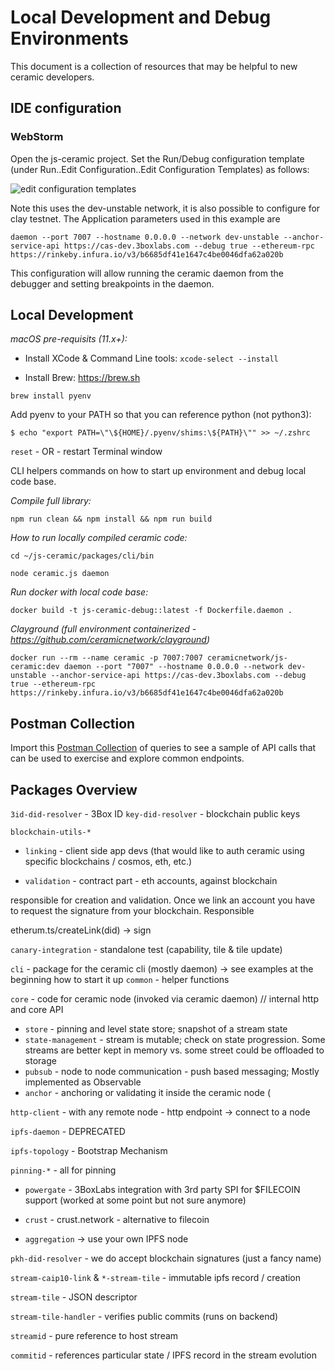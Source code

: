 # Local Development and Debug Environments

This document is a collection of resources that may be helpful to new ceramic developers.

## IDE configuration

### WebStorm

Open the js-ceramic project.  Set the Run/Debug configuration template (under Run..Edit Configuration..Edit Configuration Templates) as follows:

![edit configuration templates](https://user-images.githubusercontent.com/798887/169563176-f6e15e71-8bf3-4f7f-a5d4-ce90732067e1.png)


Note this uses the dev-unstable network, it is also possible to configure for clay testnet.  The Application parameters used in this example are

```
daemon --port 7007 --hostname 0.0.0.0 --network dev-unstable --anchor-service-api https://cas-dev.3boxlabs.com --debug true --ethereum-rpc https://rinkeby.infura.io/v3/b6685df41e1647c4be0046dfa62a020b
```
This configuration will allow running the ceramic daemon from the debugger and setting breakpoints in the daemon.


## Local Development

*macOS pre-requisits (11.x+):*

* Install XCode & Command Line tools: `xcode-select --install`

* Install Brew: https://brew.sh

`brew install pyenv`

Add pyenv to your PATH so that you can reference python (not python3):

`$ echo "export PATH=\"\${HOME}/.pyenv/shims:\${PATH}\"" >> ~/.zshrc`

`reset` - OR - restart Terminal window


CLI helpers commands on how to start up environment and debug local code base.  

*Compile full library:*

`npm run clean && npm install && npm run build`

*How to run locally compiled ceramic code:*

`cd ~/js-ceramic/packages/cli/bin`

`node ceramic.js daemon`

*Run docker with local code base:*

`docker build -t js-ceramic-debug::latest -f Dockerfile.daemon .`

*Clayground (full environment containerized - https://github.com/ceramicnetwork/clayground)*

`docker run --rm --name ceramic -p 7007:7007 ceramicnetwork/js-ceramic:dev daemon --port "7007" --hostname 0.0.0.0 --network dev-unstable --anchor-service-api https://cas-dev.3boxlabs.com --debug true --ethereum-rpc https://rinkeby.infura.io/v3/b6685df41e1647c4be0046dfa62a020b`


## Postman Collection

Import this [Postman Collection](postman_collection.json) of queries to see a sample of API calls that can be used to exercise and explore common endpoints.


## Packages Overview

`3id-did-resolver` - 3Box ID
`key-did-resolver` - blockchain public keys

`blockchain-utils-*`

* `linking` - client side app devs (that would like to auth ceramic using specific blockchains / cosmos, eth, etc.)

* `validation` - contract part - eth accounts, against blockchain

responsible for creation and validation. Once we link an account you have to request the signature from your blockchain.
Responsible

etherum.ts/createLink(did) -> sign

`canary-integration` - standalone test (capability, tile & tile update)

`cli` - package for the ceramic cli (mostly daemon) -> see examples at the beginning how to start it up
`common` - helper functions

`core` - code for ceramic node (invoked via ceramic daemon) // internal http and core API
* `store` - pinning and level state store; snapshot of a stream state
* `state-management` - stream is mutable; check on state progression. Some streams are better kept in memory vs. some street could be offloaded to storage
* `pubsub` - node to node communication - push based messaging; Mostly implemented as Observable
* `anchor` - anchoring or validating it inside the ceramic node (

`http-client` - with any remote node - http endpoint -> connect to a node

`ipfs-daemon` - DEPRECATED

`ipfs-topology` - Bootstrap Mechanism

`pinning-*` - all for pinning

* `powergate` - 3BoxLabs integration with 3rd party SPI for $FILECOIN support (worked at some point but not sure anymore)

* `crust` - crust.network - alternative to filecoin

* `aggregation` -> use your own IPFS node


`pkh-did-resolver` - we do accept blockchain signatures (just a fancy name)

`stream-caip10-link` & `*-stream-tile` - immutable ipfs record / creation

`stream-tile` - JSON descriptor

`stream-tile-handler` - verifies public commits (runs on backend)

`streamid` -  pure reference to host stream

`commitid` - references particular state / IPFS record in the stream evolution
